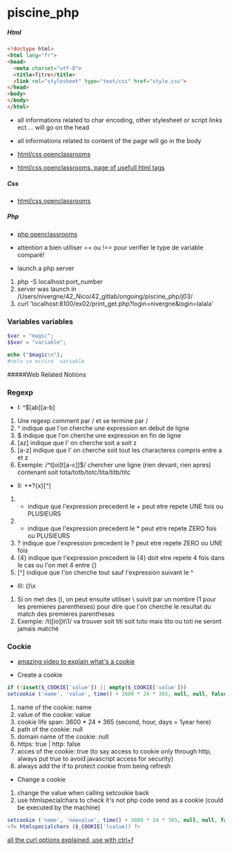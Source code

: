 # piscine_php

##### Html

```html
<!doctype html>
<html lang="fr">
<head>
  <meta charset="utf-8">
  <title>Titre</title>
  <link rel="stylesheet" type="text/css" href="style.css">
</head>
<body>
</body>
</html>
```

- all informations related to char encoding, other stylesheet or script links ect ... will go on the head

- all informations related to content of the page will go in the body

- [html/css openclassrooms](https://openclassrooms.com/fr/courses/1603881-apprenez-a-creer-votre-site-web-avec-html5-et-css3)
- [html/css openclassrooms, page of usefull html tags](https://openclassrooms.com/fr/courses/1603881-apprenez-a-creer-votre-site-web-avec-html5-et-css3/1608357-memento-des-balises-html)

##### Css

- [html/css openclassrooms](https://openclassrooms.com/fr/courses/1603881-apprenez-a-creer-votre-site-web-avec-html5-et-css3)

##### Php

- [php openclassrooms](https://openclassrooms.com/fr/courses/918836-concevez-votre-site-web-avec-php-et-mysql)

- attention a bien utiliser == ou !== pour verifier le type de variable comparé!

- launch a php server

1. php -S localhost:port_number
2. server was launch in /Users/nivergne/42_Nico/42_gitlab/ongoing/piscine_php/j03/
3. curl 'localhost:8100/ex02/print_get.php?login=nivergne&login=lalala'

### Variables variables 

```php
$var = "magic";
$$var = "variable";

echo ("$magic\n");
#cela va ecrire  variable
```

#####Web Related Notions

### Regexp

- I: ^$[ab][a-b]

1. Une regexp comment par / et se termine par /
2. ^ indique que l'on cherche une expression en debut de ligne
3. $ indique que l'on cherche une expression en fin de ligne
4. [az] indique que l' on cherche soit a soit z
5. [a-z] indique que l' on cherche soit tout les characteres compris entre a et z
6. Exemple: /^t[oi]t[a-c]]$/ chercher une ligne (rien devant, rien apres) contenant soit tota/totb/totc/tita/titb/titc

- II: +*?{x}[^]

1. + indique que l'expression precedent le + peut etre repete UNE fois ou PLUSIEURS
2. * indique que l'expression precedent le * peut etre repete ZERO fois ou PLUSIEURS
3. ? indique que l'expression precedent le ? peut etre repete ZERO ou UNE fois
4. {4} indique que l'expression precedent le {4} doit etre repete 4 fois dans le cas ou l'on met 4 entre {}
5. [^] indique que l'on cherche tout sauf l'expression suivant le ^

- III: ()\x 

1. Si on met des (), on peut ensuite utiliser \ suivit par un nombre (1 pour les premieres parentheses) pour dire que l'on cherche le resultat du match des premieres parentheses
2. Exemple: /t([io])t\1/ va trouver soit titi soit toto mais tito ou toti ne seront jamais matché


### Cockie

- [amazing video to explain what's a cookie](https://www.youtube.com/watch?v=yED9q_chp8c)

- Create a cookie

```php
if (!isset($_COOKIE['value']) || empty($_COOKIE['value']))
setcookie ('name', 'value', time() + 3600 * 24 * 365, null, null, false, true)
```

1. name of the cookie: name
2. value of the cookie: value
3. cookie life span: 3600 * 24 * 365 (second, hour, days = 1year here)
4. path of the cookie: null 
5. domain name of the cookie: null
6. https: true | http: false
7. acces of the cookie: true (to say access to cookie only through http, always put true to avoid javascript access for security)
8. always add the if to protect cookie from being refresh 

- Change a cookie

1. change the value when calling setcookie back
2. use htmlspecialchars to check it's not php code send as a cookie (could be executed by the machine)

```php
setcookie ('name', 'newvalue', time() + 3600 * 24 * 365, null, null, false, true)
<?= htmlspecialchars ($_COOKIE['lvalue]) ?>
```

[all the curl options explained, use with ctrl+f](http://www.mit.edu/afs.new/sipb/user/ssen/src/curl-7.11.1/docs/curl.html)